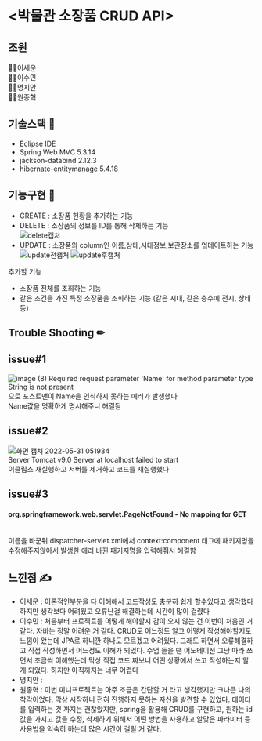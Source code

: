 # <strong> <박물관 소장품 CRUD API> </strong>

  
## 조원

🤷‍♂️이세운<br>
🤦‍♀️이수민<br>
🙋‍♀️명지안<br>
🙅‍♂️원종혁<br>
  
  
## 기술스택 🔨
- Eclipse IDE<br>
- Spring Web MVC 5.3.14<br>
- jackson-databind 2.12.3<br>
- hibernate-entitymanage 5.4.18<br>
  

## 기능구현 🔧
- CREATE : 소장품 현황을 추가하는 기능<br>
- DELETE : 소장품의 정보를 ID를 통해 삭제하는 기능<br>
![delete캡처](https://user-images.githubusercontent.com/92356170/171060162-c726ccad-5fba-41c6-a31f-fedd400c1f9b.PNG)
- UPDATE : 소장품의 column인 이름,상태,시대정보,보관장소를 업데이트하는 기능<br>
![update전캡처](https://user-images.githubusercontent.com/92356170/171059851-30af0cae-704b-45e5-950e-b024e8eb77c4.PNG)
![update후캡처](https://user-images.githubusercontent.com/92356170/171059854-aabe77b2-79d8-4ae3-8d9a-300b170b3c9b.PNG)
  
 추가할 기능
  - 소장품 전체를 조회하는 기능
  - 같은 조건을 가진 특정 소장품을 조회하는 기능 (같은 시대, 같은 층수에 전시, 상태 등)
  


## Trouble Shooting ✏
<h2>issue#1</h2>

![image (8)](https://user-images.githubusercontent.com/92356170/171056286-06b12748-33d1-4060-9b3b-44397e46f89a.png)
Required request parameter 'Name' for method parameter type String is not present<br>
으로 포스트맨이 Name을 인식하지 못하는 에러가 발생했다<br>
Name값을 명확하게 명시해주니 해결됨<br>

<h2>issue#2</h2>

![화면 캡처 2022-05-31 051934](https://user-images.githubusercontent.com/92356170/171056083-4c9817b5-4dbd-437b-9067-db44cbe74a5c.png)<br>
Server Tomcat v9.0 Server at localhost failed to start<br>
이클립스 재실행하고 서버를 제거하고 코드를 재실행했다<br>

<h2>issue#3</h2>
<h4>org.springframework.web.servlet.PageNotFound - No mapping for GET</h4><br>
이름을 바꾼뒤 dispatcher-servlet.xml에서 context:component 태그에 패키지명을 수정해주지않아서 발생한 에러 바뀐 패키지명을 입력해줘서 해결함<br>


## 느낀점 ✍

- 이세운 : 이론적인부분을 다 이해해서 코드작성도 충분히 쉽게 할수있다고 생각했다 하지만 생각보다 어려웠고 오류난걸 해결하는데 시간이 많이 걸렸다 <br>
- 이수민 : 처음부터 프로젝트를 어떻게 해야할지 감이 오지 않는 건 이번이 처음인 거 같다. 자바는 정말 어려운 거 같다. CRUD도 어느정도 알고 어떻게 작성해야할지도 느낌이 왔는데 JPA로 하니깐 하나도 모르겠고 어려웠다. 그래도 하면서 오류해결하고 직접 작성하면서 어느정도 이해가 되었다. 수업 들을 땐 어노테이션 그냥 따라 쓰면서 조금씩 이해했는데 막상 직접 코드 짜보니 어떤 상황에서 쓰고 작성하는지 알게 되었다. 하지만 아직까지는 너무 어렵다 <br>
- 명지안 :  <br>
- 원종혁 : 이번 미니프로젝트는 아주 조금은 간단할 거 라고 생각했지만 크나큰 나의 착각이었다. 막상 시작하니 전혀 진행하지 못하는 자신을 발견할 수 있었다. 데이터를 입력하는 것 까지는 괜찮았지만, spring을 활용해 CRUD를 구현하고, 원하는 id 값을 가지고 값을 수정, 삭제하기 위해서 어떤 방법을 사용하고 알맞은 파라미터 등 사용법을 익숙히 하는데 많은 시간이 걸릴 거 같다. <br>
